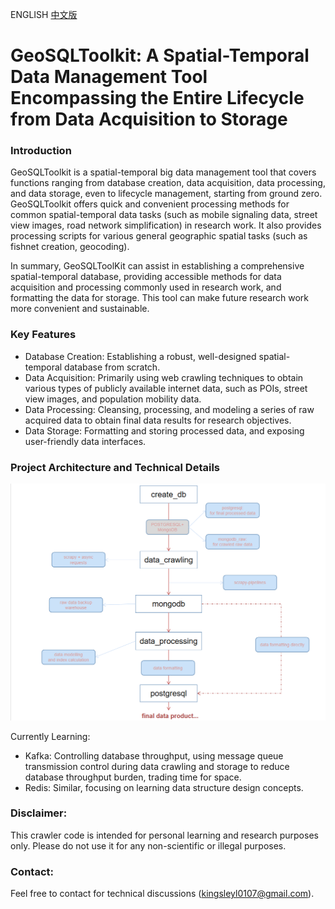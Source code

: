 ENGLISH [中文版](./zh-cn.md)

# GeoSQLToolkit: A Spatial-Temporal Data Management Tool Encompassing the Entire Lifecycle from Data Acquisition to Storage

### Introduction

GeoSQLToolkit is a spatial-temporal big data management tool that covers functions ranging from database creation, data acquisition, data processing, and data storage, even to lifecycle management, starting from ground zero. GeoSQLToolkit offers quick and convenient processing methods for common spatial-temporal data tasks (such as mobile signaling data, street view images, road network simplification) in research work. It also provides processing scripts for various general geographic spatial tasks (such as fishnet creation, geocoding).

In summary, GeoSQLToolKit can assist in establishing a comprehensive spatial-temporal database, providing accessible methods for data acquisition and processing commonly used in research work, and formatting the data for storage. This tool can make future research work more convenient and sustainable.

### Key Features

- Database Creation: Establishing a robust, well-designed spatial-temporal database from scratch.
- Data Acquisition: Primarily using web crawling techniques to obtain various types of publicly available internet data, such as POIs, street view images, and population mobility data.
- Data Processing: Cleansing, processing, and modeling a series of raw acquired data to obtain final data results for research objectives.
- Data Storage: Formatting and storing processed data, and exposing user-friendly data interfaces.

### Project Architecture and Technical Details

![workflow](./introduction/workflow.png "workflow")

Currently Learning:

- Kafka: Controlling database throughput, using message queue transmission control during data crawling and storage to reduce database throughput burden, trading time for space.
- Redis: Similar, focusing on learning data structure design concepts.

### Disclaimer:

This crawler code is intended for personal learning and research purposes only. Please do not use it for any non-scientific or illegal purposes.

### Contact:

Feel free to contact for technical discussions (kingsleyl0107@gmail.com).
